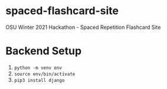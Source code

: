# spaced-flashcard-site
OSU Winter 2021 Hackathon - Spaced Repetition Flashcard Site

# Backend Setup
1. `python -m venv env`
1. `source env/bin/activate`
1. `pip3 install django`
